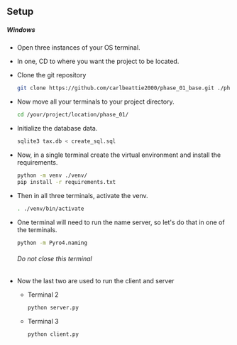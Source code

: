 
## Setup
##### Windows

- Open three instances of your OS terminal.
- In one, CD to where you want the project to be located.
- Clone the git repository
	```bash
	git clone https://github.com/carlbeattie2000/phase_01_base.git ./phase_01
	```
- Now move all your terminals to your project directory.
	```bash
	cd /your/project/location/phase_01/
	```
- Initialize the database data.
	```bash
	sqlite3 tax.db < create_sql.sql
	```

- Now, in a single terminal create the virtual environment and install the requirements.
	```bash
	python -m venv ./venv/
	pip install -r requirements.txt
	```
- Then in all three terminals, activate the venv.
	```bash
	. ./venv/bin/activate
	```

- One terminal will need to run the name server, so let's do that in one of the terminals.
	```bash
	python -m Pyro4.naming
	```
	###### Do not close this terminal
- Now the last two are used to run the client and server
	- Terminal 2
		```bash
		python server.py
		```
	- Terminal 3
		```bash
		python client.py
		```

